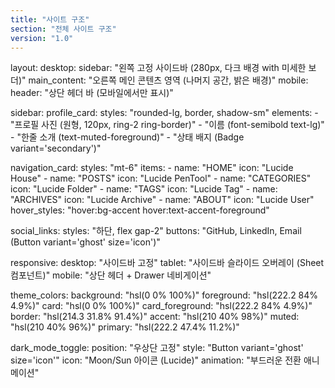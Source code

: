 ```yaml
---
title: "사이트 구조"
section: "전체 사이트 구조"
version: "1.0"
---
```


layout:
  desktop:
    sidebar: "왼쪽 고정 사이드바 (280px, 다크 배경 with 미세한 보더)"
    main_content: "오른쪽 메인 콘텐츠 영역 (나머지 공간, 밝은 배경)"
  mobile:
    header: "상단 헤더 바 (모바일에서만 표시)"

sidebar:
  profile_card:
    styles: "rounded-lg, border, shadow-sm"
    elements:
      - "프로필 사진 (원형, 120px, ring-2 ring-border)"
      - "이름 (font-semibold text-lg)"
      - "한줄 소개 (text-muted-foreground)"
      - "상태 배지 (Badge variant='secondary')"
  
  navigation_card:
    styles: "mt-6"
    items:
      - name: "HOME"
        icon: "Lucide House"
      - name: "POSTS"
        icon: "Lucide PenTool"
      - name: "CATEGORIES"
        icon: "Lucide Folder"
      - name: "TAGS"
        icon: "Lucide Tag"
      - name: "ARCHIVES"
        icon: "Lucide Archive"
      - name: "ABOUT"
        icon: "Lucide User"
    hover_styles: "hover:bg-accent hover:text-accent-foreground"
  
  social_links:
    styles: "하단, flex gap-2"
    buttons: "GitHub, LinkedIn, Email (Button variant='ghost' size='icon')"

responsive:
  desktop: "사이드바 고정"
  tablet: "사이드바 슬라이드 오버레이 (Sheet 컴포넌트)"
  mobile: "상단 헤더 + Drawer 네비게이션"

theme_colors:
  background: "hsl(0 0% 100%)"
  foreground: "hsl(222.2 84% 4.9%)"
  card: "hsl(0 0% 100%)"
  card_foreground: "hsl(222.2 84% 4.9%)"
  border: "hsl(214.3 31.8% 91.4%)"
  accent: "hsl(210 40% 98%)"
  muted: "hsl(210 40% 96%)"
  primary: "hsl(222.2 47.4% 11.2%)"

dark_mode_toggle:
  position: "우상단 고정"
  style: "Button variant='ghost' size='icon'"
  icon: "Moon/Sun 아이콘 (Lucide)"
  animation: "부드러운 전환 애니메이션"
